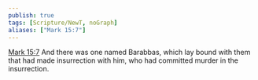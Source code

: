 ```yaml
---
publish: true
tags: [Scripture/NewT, noGraph]
aliases: ["Mark 15:7"]
---
```

[Mark 15:7](https://churchofjesuschrist.org/study/scriptures/nt/mark/15?lang=eng&id=p7#p7) And there was one named Barabbas, which lay bound with them that had made insurrection with him, who had committed murder in the insurrection.
